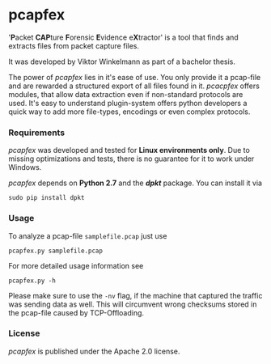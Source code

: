 # pcapfex
'**P**acket **CAP**ture **F**orensic **E**vidence e**X**tractor' is a tool that finds and extracts files
from packet capture files.

It was developed by Viktor Winkelmann as part of a bachelor thesis.

The power of _pcapfex_ lies in it's ease of use. You only provide it a
pcap-file and are rewarded a structured export of all files found in it.
_pcacpfex_ offers modules, that allow data extraction even if
non-standard protocols are used. It's easy to understand plugin-system
offers python developers a quick way to add more file-types, encodings or
even complex protocols.

### Requirements
_pcapfex_ was developed and tested for **Linux environments only**.
Due to missing optimizations and tests, there is no guarantee for it to work
under Windows.

_pcapfex_ depends on **Python 2.7** and the **_dpkt_** package. You can install it via
```
sudo pip install dpkt
```

### Usage
To analyze a pcap-file ```samplefile.pcap``` just use
```
pcapfex.py samplefile.pcap
```


For more detailed usage information see
```
pcapfex.py -h
```

Please make sure to use the ```-nv``` flag, if the machine
that captured the traffic was sending data as well. This will
circumvent wrong checksums stored in the pcap-file caused by
TCP-Offloading.

### License
_pcapfex_ is published under the Apache 2.0 license.